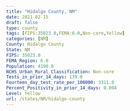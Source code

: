 ```yaml
---
title: "Hidalgo County, NM"
date: 2021-02-15
draft: false
type: county
tags: [FIPS:35023.0,FEMA:6.0,Non-core,Yellow]
categories: [NM]
County: Hidalgo County
State: NM
FIPS: 35023.0
FEMA_Region: 6.0
Population: 4198.0
NCHS_Urban_Rural_Classification: Non-core
Tests_in_prior_14_days: 139.0
Fourteen_day_test_rate_per_100000: 3311.0
Percent_Positivity_in_prior_14_days: 0.094
Level: Yellow
url: /states/NM/hidalgo-county
---
```



